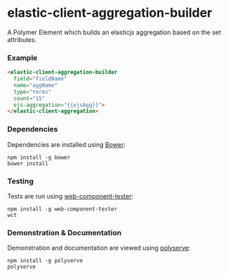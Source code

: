 # elastic-client-aggregation-builder

A Polymer Element which builds an elasticjs aggregation based on the set attributes.

### Example
```html
<elastic-client-aggregation-builder
  field="fieldName"
  name="aggName"
  type="terms"
  count="15"
  ejs-aggregation="{{ejsAgg}}">
</elastic-client-aggregation>
```

### Dependencies

Dependencies are installed using [Bower](http://bower.io/):

    npm install -g bower
    bower install

### Testing

Tests are run using [web-component-tester](https://github.com/Polymer/web-component-tester):

    npm install -g web-component-tester
    wct

### Demonstration & Documentation

Demonstration and documentation are viewed using [polyserve](https://github.com/PolymerLabs/polyserve):

    npm install -g polyserve
    polyserve

